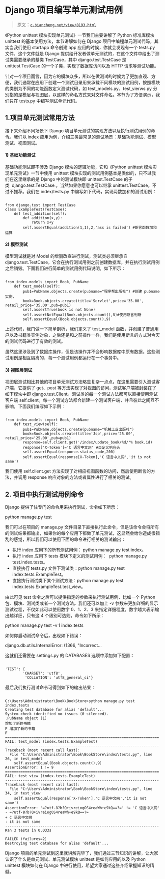 # Django 项目编写单元测试用例

> 原文：[`c.biancheng.net/view/8193.html`](http://c.biancheng.net/view/8193.html)

《Python unittest 模块实现单元测试》一节我们主要讲解了 Python 标准库模块 unittest 的基本使用方法，本节讲解如何在 Django 项目中编程单元测试代码，其实当我们使用 startapp 命令创建 app 应用的时候，你就会发现有一个 tests.py 文件，这个文件就是 Django 提供给开发者做单元测试的，在这个文件中给出了测试类需要继承的基类 TestCase，其中 django.test.TestCase 是 unittest.TestCase 的一个子类，实现了数据库访问以及 HTTP 请求等测试功能。

针对一个项目而言，因为它的模块众多，所以在做测试的时候为了更加直观、方便，我们通常在应用下创建一个测试目录用来承载不同模块的测试用例，按照模块的类别为不同的功能函数定义测试代码，如 test_models.py、test_vierws.py 分别指的是模层与视图层，以这样的命名方式来对文件命名。本节为了方便演示，我们只在 tests.py 中编写测试单元代码。

## 1.项目单元测试常用方法

接下来介绍不同场景下 Django 项目单元测试的实现方法以及执行测试用例的命令。我们以 index 应用为例，介绍三类最常见的测试场景：基础功能测试、模型测试、视图测试。

#### 1) 基础功能测试

基础功能测试即不涉及 Django 模块的逻辑功能，它和《Python unittest 模块实现单元测试》一节中使用 unittest 模块实现的测试用例基本是类似的，只不过我们在这里继承的是 Django 中的测试模块即 unittest.TestCase 的子类  django.test.TestCase 。当然如果你愿意也可以继承 unittest.TestCase，不过不推荐。我们在 index/tests.py 中编写如下代码，实现两数加和的测试用例：

```

from django.test import TestCase
class ExampleTest(TestCase):
    def test_addition(self):
        def addition(x,y):
            return x+y
        self.assertEqual(addition(1,1),2,'ass is failed') #断言函数加和运算

```

#### 2) 模型测试

模型测试就是对 Model 的增删改查进行测试，测试类必须继承自 django.test.TestCase，它会在执行测试用例之前创建数据库，并在执行测试用例之后销毁。下面我们进行简单的测试用例代码说明，如下所示：

```

from index.models import Book, PubName
    def test_model(self):
        pub1=PubName.objects.create(pubname="程序帮出版社") #创建 pubname 实例，
        book=Book.objects.create(title='Servlet',price='35.00', retail_price='35.00',pub=pub1)
        self.assertTrue(book is not None)
        self.assertNotEqual(Book.objects.count(),8)#使用断言判断
        self.assertEqual(Book.objects.count(),9)
```

上述代码，我门做一下简单剖析，我们定义了 test_model 函数，并创建了普通用户以及书籍类实例对象，之后还是和之前操作一样，我们是使用断言的方式对今天的测试代码进行了有效的测试。

虽然这里涉及到了数据库操作，但是该操作并不会影响数据库中原有数据。这些测试用例是相互隔离的，每一个测试用例都运行在一个事务中。

#### 3) 视图层测试

视图层测试相比其他的项目单元测试方法略显复杂一点点，在这里需要引入测试客户端，它提供了 get、post 等方法实现了对视图的访问，测试客户端被封装在了如下模块中即 django.test.Client。测试类的每一个测试方法都可以直接使用测试客户端 self.client。每一个测试方法都会新建一个测试客户端，并且彼此之间互不影响，下面我们编写如下示例：

```

from index.models import Book, PubName
    def test_view(self):
        pub1=PubName.objects.create(pubname="机械工业出版社")
        book=Book.objects.create(title='Jsp',price='25.00', retail_price='25.00',pub=pub1)
        response=self.client.get('/index/update_book/%d/'% book.id)
        response['X-Token']='C 语言中文网' #自定义响应头
        self.assertEqual(response.status_code,200)
        self.assertEqual(response[X-Token],'C 语言中文网','it is not same')
```

我们使用 self.client.get 方法实现了对相应视图函数的访问，然后使用断言的方法，并调用 response 响应对象的方法或者属性进行了相关的测试。

## 2\. 项目中执行测试用例命令

Django 提供了住专门的命令用来执行测试，命令如下所示：

python manage.py test

我们可以在项目的 manage.py 文件目录下直接执行此命令，但是该命令会将所有的测试结果都输出，如果你的每个应用下都做了单元测试，这显然会给你造成很错乱的感觉，所以我们可以使用下面的命令进行相关的测试输出：

*   执行 index 应用下的所有测试用例： python manage.py test index。
*   执行 index 应用下 tests 模块下定义的测试用例：  python manage.py test.index.tests。
*   直接执行 tests.py 文件下测试类：python manage.py test index.tests.ExampleTest。
*   直接执行测试类下某个测试方法：python manage.py test index.tests.ExampleTest.test_view。

由此可见 test 命令之后可以提供指定的参数来执行测试用例，比如一个 Python 包、模块、测试类或者一个测试方法。我们还可以加上 -v 参数来更加详细的显示测试过程，不仅如此可以使用数字 0、1、2、3 来指定详细程度，数字越大表示输出越详细，只有这 4 个级别可选则，命令如下所示：

python manage.py test -v 1 index.tests

如何你启动测试命令后，出现如下错误：

django.db.utils.InternalError: (1366, "Incorrect...

这就们还需要在 settings.py 的 DATABASES 选项中添加如下配置：

```

'TEST': {
        'CHARSET': 'utf8',
         'COLLATION': 'utf8_general_ci'}
```

最后我们执行测试命令可得到如下的输出结果：

```

C:\Users\Administrator\Book\BookStore>python manage.py test index.tests
Creating test database for alias 'default'...
System check identified no issues (0 silenced).
.PubName object (1)
增加了新的书籍
F 增加了新的书籍
F
======================================================================
FAIL: test_model (index.tests.ExampleTest)
----------------------------------------------------------------------
Traceback (most recent call last):
  File "C:\Users\Administrator\Book\BookStore\index\tests.py", line 26, in test_model
    self.assertEqual(Book.objects.count(),9)
AssertionError: 1 != 9
======================================================================
FAIL: test_view (index.tests.ExampleTest)
----------------------------------------------------------------------
Traceback (most recent call last):
  File "C:\Users\Administrator\Book\BookStore\index\tests.py", line 34, in test_view
    self.assertEqual(response['X-Token'],'C 语言中文网','it is not same')
AssertionError: '=?utf-8?b?Q+ivreiogOS4reaWh+e9kQ==?=' != 'C 语言中文网'
- =?utf-8?b?Q+ivreiogOS4reaWh+e9kQ==?=
+ C 语言中文网
: it is not same
----------------------------------------------------------------------
Ran 3 tests in 0.033s

FAILED (failures=2)
Destroying test database for alias 'default'...

```

Django 项目的单元测试到这里就讲解完毕了，我们通过三节知识的讲解，让大家认识了什么是单元测试、单元测试模块 unittest 是如何应用的以及 Python unittest 模块如何在 Django 中进行使用，希望大家通过这些介绍掌握知识的精髓。